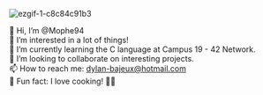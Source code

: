 ![ezgif-1-c8c84c91b3](https://github.com/user-attachments/assets/d4f2e7a4-6f85-4e25-9ef6-cc99acc77e7e)


👋 Hi, I’m @Mophe94<br>
👀 I’m interested in a lot of things!<br>
🌱 I’m currently learning the C language at Campus 19 - 42 Network.<br>
💞️ I’m looking to collaborate on interesting projects.<br>
📫 How to reach me: dylan-bajeux@hotmail.com<br>
🍳 Fun fact: I love cooking! 🍔🥗<br>
<!---
Mophe94/Mophe94 is a ✨ special ✨ repository because its `README.md` (this file) appears on your GitHub profile.
You can click the Preview link to take a look at your changes.
--->

